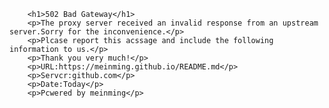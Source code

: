 

<!--
**meinming/meinming** is a ✨ _special_ ✨ repository because its `README.md` (this file) appears on your GitHub profile.

Here are some ideas to get you started:

- 🔭 I’m currently working on ...
- 🌱 I’m currently learning ...
- 👯 I’m looking to collaborate on ...
- 🤔 I’m looking for help with ...
- 💬 Ask me about ...
- 📫 How to reach me: ...
- 😄 Pronouns: ...
- ⚡ Fun fact: ...
-->
		<h1>502 Bad Gateway</h1>
		<p>The proxy server received an invalid response from an upstream server.Sorry for the inconvenience.</p>
		<p>Plcase report this acssage and include the following information to us.</p>
		<p>Thank you very much!</p>
		<p>URL:https://meinming.github.io/README.md</p>
		<p>Servcr:github.com</p>
		<p>Date:Today</p>
		<p>Pcwered by meinming</p>
